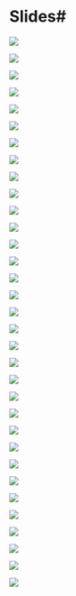 # Slides#


![](./Slides/CSharp-Class-part-1/Slide1.PNG)

![](./Slides/CSharp-Class-part-1/Slide2.PNG)

![](./Slides/CSharp-Class-part-1/Slide3.PNG)

![](./Slides/CSharp-Class-part-1/Slide4.PNG)

![](./Slides/CSharp-Class-part-1/Slide5.PNG)

![](./Slides/CSharp-Class-part-1/Slide6.PNG)

![](./Slides/CSharp-Class-part-1/Slide7.PNG)

![](./Slides/CSharp-Class-part-1/Slide8.PNG)

![](./Slides/CSharp-Class-part-1/Slide9.PNG)

![](./Slides/CSharp-Class-part-1/Slide10.PNG)

![](./Slides/CSharp-Class-part-1/Slide11.PNG)

![](./Slides/CSharp-Class-part-1/Slide12.PNG)

![](./Slides/CSharp-Class-part-1/Slide13.PNG)

![](./Slides/CSharp-Class-part-1/Slide14.PNG)

![](./Slides/CSharp-Class-part-1/Slide15.PNG)

![](./Slides/CSharp-Class-part-1/Slide16.PNG)

![](./Slides/CSharp-Class-part-1/Slide17.PNG)

![](./Slides/CSharp-Class-part-1/Slide18.PNG)

![](./Slides/CSharp-Class-part-1/Slide19.PNG)

![](./Slides/CSharp-Class-part-1/Slide20.PNG)

![](./Slides/CSharp-Class-part-1/Slide21.PNG)

![](./Slides/CSharp-Class-part-1/Slide22.PNG)

![](./Slides/CSharp-Class-part-1/Slide23.PNG)

![](./Slides/CSharp-Class-part-1/Slide24.PNG)

![](./Slides/CSharp-Class-part-1/Slide25.PNG)

![](./Slides/CSharp-Class-part-1/Slide26.PNG)

![](./Slides/CSharp-Class-part-1/Slide27.PNG)

![](./Slides/CSharp-Class-part-1/Slide28.PNG)

![](./Slides/CSharp-Class-part-1/Slide29.PNG)

![](./Slides/CSharp-Class-part-1/Slide30.PNG)

![](./Slides/CSharp-Class-part-1/Slide31.PNG)

![](./Slides/CSharp-Class-part-1/Slide32.PNG)

![](./Slides/CSharp-Class-part-1/Slide33.PNG)

 